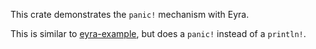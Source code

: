 This crate demonstrates the `panic!` mechanism with Eyra.

This is similar to [eyra-example], but does a `panic!` instead of a
`println!`.

[eyra-example]: https://github.com/sunfishcode/c-ward/tree/main/example-crates/eyra-example/
